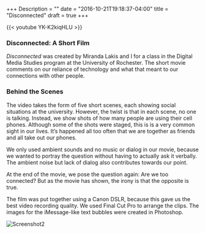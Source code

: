 +++
Description = ""
date = "2016-10-21T19:18:37-04:00"
title = "Disconnected"
draft = true
+++

{{< youtube YK-K2kiqHLU >}}


### Disconnected: A Short Film
*Disconnected* was created by Miranda Lakis and I for a class in the Digital Media Studies program at the University of Rochester. The short movie comments on our reliance of technology and what that meant to our connections with other people.

### Behind the Scenes
The video takes the form of five short scenes, each showing social situations at the university. However, the twist is that in each scene, no one is talking. Instead, we show shots of how many people are using their cell phones. Although some of the shots were staged, this is is a very common sight in our lives. It’s happened all too often that we are together as friends and all take out our phones.

We only used ambient sounds and no music or dialog in our movie, because we wanted to portray the question without having to actually ask it verbally. The ambient noise but lack of dialog also contributes towards our point.

At the end of the movie, we pose the question again: Are we too connected? But as the movie has shown, the irony is that the opposite is true.

The film was put together using a Canon DSLR, because this gave us the best video recording quality. We used Final Cut Pro to arrange the clips. The images for the iMessage-like text bubbles were created in Photoshop.

![Screenshot2](/img/screenshot2.png)